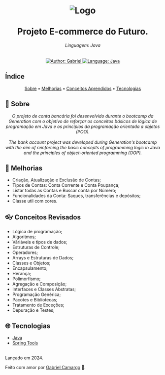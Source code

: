 <p align="center">
    <!--<em>
        (Coloque uma imagem que represente o seu Projeto)<br>
        (Insert an image that represents your Project)
    </em>
    -->
</p>

<h1 align="center">
	<img src="https://i.imgur.com/woFbCJA.png"  alt="Logo"  width=""><br><br>
    Projeto E-commerce do Futuro.
</h1>

<div>
    <p align="center">
        <em>
            Linguagem: Java<br>
        <br><br>
        </em>
    <a href="https://www.linkedin.com/in/gabriel--camargo/" target="_blank">
        <img src="https://img.shields.io/static/v1?label=Author&message=Gabriel&color=orange&style=for-the-badge&logo=LinkedIn" alt="Author: Gabriel">
    </a>
    <!--
    <a href="#">
        <img src="https://img.shields.io/static/v1?label=Language&message=Typescript&color=blue&style=for-the-badge&logo=Typescript" alt="Language: Typescript">
    </a>
    <a href="#">
        <img src="https://img.shields.io/static/v1?label=Language&message=Javascript&color=yellow&style=for-the-badge&logo=JavaScript" alt="Language: Javascript">
    </a>
  <br>
    <a  href="#">
      <img  src="https://img.shields.io/static/v1?label=Framework&message=Angular&color=e23237&style=for-the-badge&logo=Angular"  alt="Language: Angular">
    </a>
    <a href="#">
      <img  src="https://img.shields.io/static/v1?label=Language&message=Bootstrap&color=563d7c&style=for-the-badge&logo=Bootstrap"  alt="Language: Bootstrap">
    </a>
    <a href="#">
        <img src="https://img.shields.io/static/v1?label=Language&message=SASS&color=ff69b4&style=for-the-badge&logo=SASS" alt="Language: SASS">
    </a>
    -->
    <a href="#">
		<img  src="https://img.shields.io/static/v1?label=Linguagem&message=Java&color=red&style=for-the-badge&logo=openjdk" alt="Language: Java">
	</a>
    <!--
	<a href="#">
		<img src="https://img.shields.io/static/v1?label=Framework&message=Springboot&color=green&style=for-the-badge&logo=Ghost"  alt="Language: Springboot">
	</a>
    -->
    </p>
</div>

## Índice

<p align="center">
 <a href="#about">Sobre</a> •
 <a href="#features">Melhorias</a> •
 <a href="#revised-concepts">Conceitos Aprendidos</a> • 
<!--
 <a href="#installation">Installation</a> • 
 <a href="#getting-started">Get Started</a> • 
-->
 <a href="#technologies">Tecnologias</a>  
 <!--
 <a href="#license">License</a>
 -->
</p>

## 📌 Sobre

<div>
    <p align="center">
    <em>
        O projeto de conta bancária foi desenvolvido durante o bootcamp da Generation com o objetivo de reforçar os conceitos básicos de lógica de programação em Java e os princípios da programação orientada a objetos (POO).<br><br>
        The bank account project was developed during Generation's bootcamp with the aim of reinforcing the basic concepts of programming logic in Java and the principles of object-oriented programming (OOP).
    </em>
    </p>
</div>

## 🚀 Melhorias

 <p align="center">
<!--
    <em>
        (Coloque aqui as Funcionalidades do seu Projeto)<br>
        (Place the Features of your project here)<br>
    </em>
-->
 </p>


- Criação, Atualização e Exclusão de Contas;
- Tipos de Contas: Conta Corrente e Conta Poupança;
- Listar todas as Contas e Buscar conta por Número;
- Funcionalidades da Conta: Saques, transferências e depósitos;
- Classe util com cores.

## 👓 Conceitos Revisados

 <p align="center">
<!--   
    <em>
        (Você pode colocar alguns conceitos usados no seu Projeto que esteja revisando ou que acha importante destacar)<br>
        (You can put some concepts used in your Project that you are reviewing or that you think is important to highlight)<br>
    </em>
    -->
 </p>

- Lógica de programação;
- Algoritmos;
- Váriáveis e tipos de dados;
- Estruturas de Controle; 
- Operadores;
- Arrays e Estruturas de Dados;
- Classes e Objetos;
- Encapsulamento;
- Herança;
- Polimorfismo;
- Agregação e Composição;
- Interfaces e Classes Abstratas;
- Programação Genérica;
- Pacotes e Bibliotecas;
- Tratamento de Exceções;
- Depuração e Testes;

<!--
## 📕 Installation

<p align="center">
    <em>
        (Explique como uma pessoa desenvolvedora pode estar fazendo a instalação do seu Projeto em outra máquina. Aqui cabe a você, e também as especificações do seu projeto, como explicar a forma de instalação)<br><br>
        (Explain how another developer might be installing your Project on their machine. Here it's up to you, and also the specifications of your project, how to explain how to install it)<br>
    </em>
</p>

**You must have already installed**
- [Node.js](https://nodejs.org/en/)
- [Npm](https://www.npmjs.com/) or [Yarn](https://yarnpkg.com/)
- [Angular](https://angular.io/guide/setup-local)
- [MySQL](https://dev.mysql.com/downloads/)

**Recommendations**
-   It is recommended that you have installed Google Chrome or Edge
-   I recommend using VSCode as development IDE

**Let's divide it into 3 steps.**
1. Clone this repository
2. Install dependencies
3. Initializing the BackEnd
  ---
### 1. Clone this repository
```
git clone Link of the your Repository 
```
---
### 2. Install the dependencies
```
npm install
```
or
```
yarn
```

*Make sure your internet is stable, as this may take a while* 

### 3. Initializing the BackEnd

If you have a ***BackEnd local***, start it before the Angular Project

If you have a ***Hosted BackEnd***, you'll need configure the Routes and Models of Angular Project with your BackEnd 
-->
<!--
## 🎮Getting Started

<p align="center">
    <em>
        (Após a instalação, aqui você explica como outra pessoa desenvolvedora pode estar iniciando o seu Projeto. Aqui cabe a você, e também as especificações do seu projeto, como explicar a forma de inicialização)<br><br>
        (After installation, here you explain how another developer can be starting your Project. Here it's up to you, and also the specifications of your project, how to explain how to start)<br>
    </em>
</p>

1. Run the backend or configure as explained above 

2. Run the project
```
ng serve
```
3. Now, open your browser and navigate to: http://localhost:4200
    -->
## 🌐 Tecnologias

<p align="center">
<!--
    <em>
        (Liste as tecnologias usadas no seu Projeto)<br>
        (List the technologies used in your Project)<br>
    </em>
</p>
-->

- [Java](https://www.oracle.com/java/technologies/javase/jdk17-archive-downloads.html)
- [Spring Tools](https://spring.io/tools)<br><br>


<!--## 📝License

<p align="center">
    <em>
        (Escreva algumas informações sobre a Licença do seu Projeto, e por quem foi feito. Recomendo colocar um link para a Licença do projeto e no seu nome coloque o link da sua rede social profisional: Linkedin, Behance, Site Pessoal, etc.)<br><br>
        (Write some information about your Project License, and by whom it was made. I recommend putting a link to the Project License and in your name put the link to your professional social network: Linkedin, Behance, Personal Site, etc.)<br>
    </em>
</p>-->
Lançado em 2024.

<!--This project is under the [MIT license](https://github.com/Yuri-stack/ReadMe/blob/main/LICENSE). -->

Feito com amor por [Gabriel Camargo](https://github.com/1camargo) 🚀.

<!--##  Links

<p align="center">
    <em>
        Vou deixar alguns links que podem ser úteis para você criar os ReadMes dos seus projetos:<br>
        I'll leave some links that might be useful for you to create the ReadMes of your projects:<br>
    </em>
</p>

- [Shields.io](https://shields.io/) | Para criar as Badges / To create the Badges
- [StackEdit](https://stackedit.io/app#) | Para ajudar a criar os ReadMe / To help create the ReadMe
- [Basic Syntax | Markdown Guide](https://www.markdownguide.org/basic-syntax/) | Guia de Markdown / Markdown Guide-->
